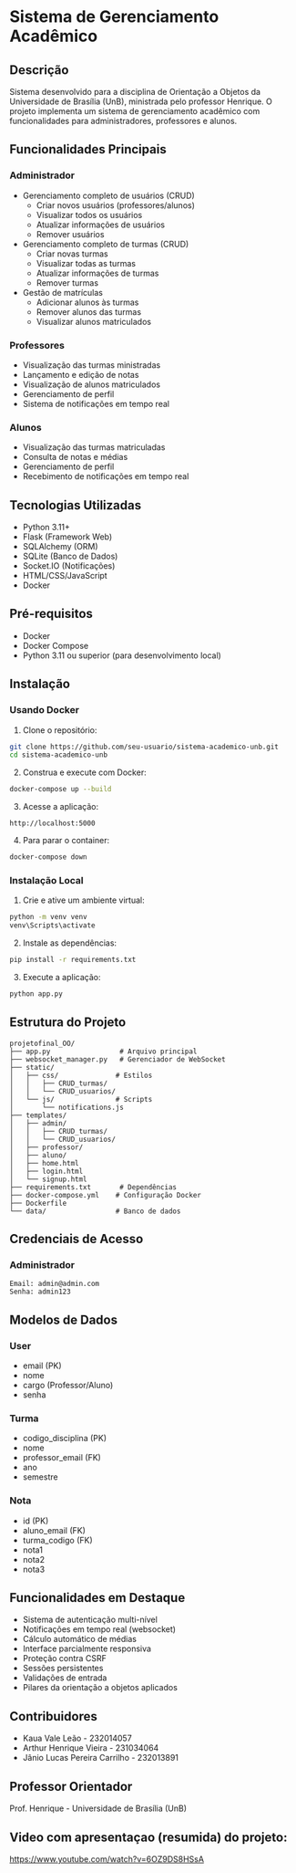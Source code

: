 # Sistema de Gerenciamento Acadêmico

## Descrição
Sistema desenvolvido para a disciplina de Orientação a Objetos da Universidade de Brasília (UnB), ministrada pelo professor Henrique. O projeto implementa um sistema de gerenciamento acadêmico com funcionalidades para administradores, professores e alunos.

## Funcionalidades Principais

### Administrador
- Gerenciamento completo de usuários (CRUD)
  - Criar novos usuários (professores/alunos)
  - Visualizar todos os usuários
  - Atualizar informações de usuários
  - Remover usuários
- Gerenciamento completo de turmas (CRUD)
  - Criar novas turmas
  - Visualizar todas as turmas
  - Atualizar informações de turmas
  - Remover turmas
- Gestão de matrículas
  - Adicionar alunos às turmas
  - Remover alunos das turmas
  - Visualizar alunos matriculados

### Professores
- Visualização das turmas ministradas
- Lançamento e edição de notas
- Visualização de alunos matriculados
- Gerenciamento de perfil
- Sistema de notificações em tempo real

### Alunos
- Visualização das turmas matriculadas
- Consulta de notas e médias
- Gerenciamento de perfil
- Recebimento de notificações em tempo real

## Tecnologias Utilizadas
- Python 3.11+
- Flask (Framework Web)
- SQLAlchemy (ORM)
- SQLite (Banco de Dados)
- Socket.IO (Notificações)
- HTML/CSS/JavaScript
- Docker

## Pré-requisitos

- Docker
- Docker Compose
- Python 3.11 ou superior (para desenvolvimento local)

## Instalação

### Usando Docker

1. Clone o repositório:
```bash
git clone https://github.com/seu-usuario/sistema-academico-unb.git
cd sistema-academico-unb
```

2. Construa e execute com Docker:
```bash
docker-compose up --build
```

3. Acesse a aplicação:
```
http://localhost:5000
```

4. Para parar o container:
```bash
docker-compose down
```

### Instalação Local

1. Crie e ative um ambiente virtual:
```bash
python -m venv venv
venv\Scripts\activate
```

2. Instale as dependências:
```bash
pip install -r requirements.txt
```

3. Execute a aplicação:
```bash
python app.py
```

## Estrutura do Projeto
```
projetofinal_OO/
├── app.py                 # Arquivo principal
├── websocket_manager.py   # Gerenciador de WebSocket
├── static/
│   ├── css/              # Estilos
│   │   ├── CRUD_turmas/
│   │   └── CRUD_usuarios/
│   └── js/               # Scripts
│       └── notifications.js
├── templates/
│   ├── admin/
│   │   ├── CRUD_turmas/
│   │   └── CRUD_usuarios/
│   ├── professor/
│   ├── aluno/
│   ├── home.html
│   ├── login.html
│   └── signup.html
├── requirements.txt       # Dependências
├── docker-compose.yml    # Configuração Docker
├── Dockerfile           
└── data/                 # Banco de dados
```

## Credenciais de Acesso

### Administrador
```
Email: admin@admin.com
Senha: admin123
```

## Modelos de Dados

### User
- email (PK)
- nome
- cargo (Professor/Aluno)
- senha

### Turma
- codigo_disciplina (PK)
- nome
- professor_email (FK)
- ano
- semestre

### Nota
- id (PK)
- aluno_email (FK)
- turma_codigo (FK)
- nota1
- nota2
- nota3

## Funcionalidades em Destaque

- Sistema de autenticação multi-nível
- Notificações em tempo real (websocket)
- Cálculo automático de médias
- Interface parcialmente responsiva
- Proteção contra CSRF
- Sessões persistentes
- Validações de entrada
- Pilares da orientação a objetos aplicados

## Contribuidores

- Kaua Vale Leão - 232014057
- Arthur Henrique Vieira - 231034064
- Jânio Lucas Pereira Carrilho - 232013891

## Professor Orientador
Prof. Henrique - Universidade de Brasília (UnB)

## Video com apresentaçao (resumida) do projeto:

https://www.youtube.com/watch?v=6OZ9DS8HSsA

